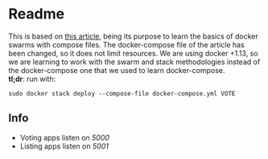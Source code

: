 # Readme

This is based on [this article](https://codefresh.io/docker-tutorial/deploy-docker-compose-v3-swarm-mode-cluster/), being its purpose to learn the basics of docker swarms with compose files.
The docker-compose file of the article has been changed, so it does not limit resources.
We are using docker +1.13, so we are learning to work with the swarm and stack methodologies instead of the docker-compose one that we used to learn docker-compose.
\
**tl;dr**: run with:

```shell
sudo docker stack deploy --compose-file docker-compose.yml VOTE
```

## Info

* Voting apps listen on *5000*
* Listing apps listen on *5001*
